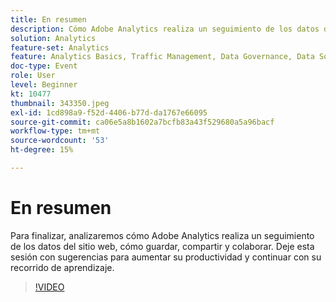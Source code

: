 ```yaml
---
title: En resumen
description: Cómo Adobe Analytics realiza un seguimiento de los datos del sitio web y cómo guardar, compartir y colaborar.
solution: Analytics
feature-set: Analytics
feature: Analytics Basics, Traffic Management, Data Governance, Data Sources, Data Configuration and Collection
doc-type: Event
role: User
level: Beginner
kt: 10477
thumbnail: 343350.jpeg
exl-id: 1cd898a9-f52d-4406-b77d-da1767e66095
source-git-commit: ca06e5a8b1602a7bcfb83a43f529680a5a96bacf
workflow-type: tm+mt
source-wordcount: '53'
ht-degree: 15%

---
```


# En resumen

Para finalizar, analizaremos cómo Adobe Analytics realiza un seguimiento de los datos del sitio web, cómo guardar, compartir y colaborar. Deje esta sesión con sugerencias para aumentar su productividad y continuar con su recorrido de aprendizaje.

>[!VIDEO](https://video.tv.adobe.com/v/343350/?quality=12&learn=on)
